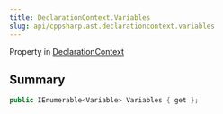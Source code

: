 ```yaml
---
title: DeclarationContext.Variables
slug: api/cppsharp.ast.declarationcontext.variables
---
```

Property in [DeclarationContext](/api/cppsharp/ast/declarationcontext)

## Summary



```csharp
public IEnumerable<Variable> Variables { get };
```


